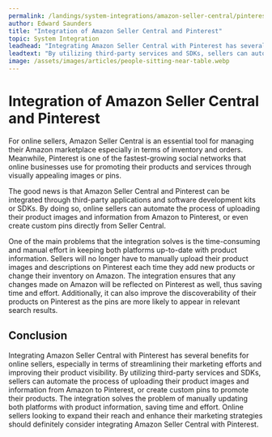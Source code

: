 ```yaml
---
permalink: /landings/system-integrations/amazon-seller-central/pinterest
author: Edward Saunders
title: "Integration of Amazon Seller Central and Pinterest"
topic: System Integration
leadhead: "Integrating Amazon Seller Central with Pinterest has several benefits for online sellers, especially in terms of streamlining their marketing efforts and improving their product visibility"
leadtext: "By utilizing third-party services and SDKs, sellers can automate the process of uploading their product images and information from Amazon to Pinterest, or create custom pins to promote their products. The integration solves the problem of manually updating both platforms with product information, saving time and effort. Online sellers looking to expand their reach and enhance their marketing strategies should definitely consider integrating Amazon Seller Central with Pinterest."
image: /assets/images/articles/people-sitting-near-table.webp
---
```

<div class="arttext">  <h1>Integration of Amazon Seller Central and Pinterest</h1>
  
  <p>For online sellers, Amazon Seller Central is an essential tool for managing their Amazon marketplace especially in terms of inventory and orders. Meanwhile, Pinterest is one of the fastest-growing social networks that online businesses use for promoting their products and services through visually appealing images or pins.</p>
  
  <p>The good news is that Amazon Seller Central and Pinterest can be integrated through third-party applications and software development kits or SDKs. By doing so, online sellers can automate the process of uploading their product images and information from Amazon to Pinterest, or even create custom pins directly from Seller Central.</p>
  
  <p>One of the main problems that the integration solves is the time-consuming and manual effort in keeping both platforms up-to-date with product information. Sellers will no longer have to manually upload their product images and descriptions on Pinterest each time they add new products or change their inventory on Amazon. The integration ensures that any changes made on Amazon will be reflected on Pinterest as well, thus saving time and effort. Additionally, it can also improve the discoverability of their products on Pinterest as the pins are more likely to appear in relevant search results.</p>
  
  <h2>Conclusion</h2>
  
  <p>Integrating Amazon Seller Central with Pinterest has several benefits for online sellers, especially in terms of streamlining their marketing efforts and improving their product visibility. By utilizing third-party services and SDKs, sellers can automate the process of uploading their product images and information from Amazon to Pinterest, or create custom pins to promote their products. The integration solves the problem of manually updating both platforms with product information, saving time and effort. Online sellers looking to expand their reach and enhance their marketing strategies should definitely consider integrating Amazon Seller Central with Pinterest.</p>
</div>